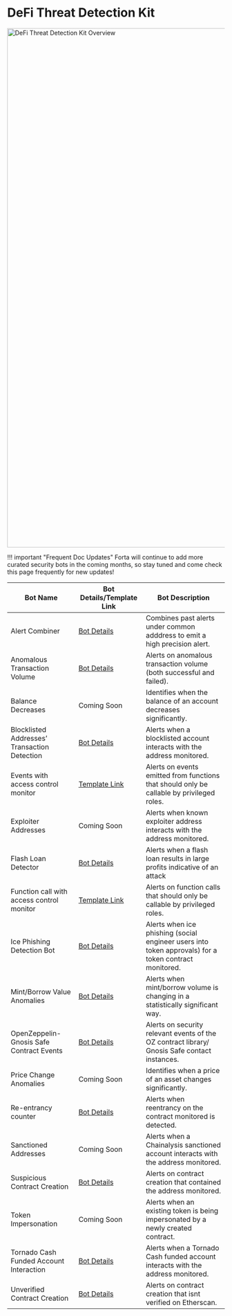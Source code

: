 # DeFi Threat Detection Kit


<p align="left">
    <img width=1200 alt="DeFi Threat Detection Kit Overview" src="../defi-threat-detection-kit.png">
</p>

!!! important "Frequent Doc Updates"
    Forta will continue to add more curated security bots in the coming months, so stay tuned and come check this page frequently for new updates!

| Bot Name | Bot Details/Template Link | Bot Description  |
|----------|------------------|------------------|
| Alert Combiner | [Bot Details](starter-kit-bot-details.md#alert-combiner) | Combines past alerts under common adddress to emit a high precision alert. |
| Anomalous Transaction Volume | [Bot Details](starter-kit-bot-details.md#anomalous-transaction-volume) | Alerts on anomalous transaction volume (both successful and failed).|
| Balance Decreases | Coming Soon | Identifies when the balance of an account decreases significantly. |
| Blocklisted Addresses’ Transaction Detection | [Bot Details](starter-kit-bot-details.md#blocklisted-addresses-transaction-detection) | Alerts when a blocklisted account interacts with the address monitored. |
| Events with access control monitor | [Template Link](https://github.com/arbitraryexecution/forta-bot-templates/tree/main/src/monitor-events) | Alerts on events emitted from functions that should only be callable by privileged roles.|
| Exploiter Addresses | Coming Soon | Alerts when known exploiter address interacts with the address monitored. |
| Flash Loan Detector | [Bot Details](starter-kit-bot-details.md#evidence-of-phishing-bot) | Alerts when a flash loan results in large profits indicative of an attack |
| Function call with access control monitor | [Template Link](https://github.com/arbitraryexecution/forta-bot-templates/tree/main/src/monitor-function-calls) | Alerts on function calls that should only be callable by privileged roles.|
| Ice Phishing Detection Bot | [Bot Details](starter-kit-bot-details.md#evidence-of-phishing-bot) | Alerts when ice phishing (social engineer users into token approvals) for a token contract monitored. |
| Mint/Borrow Value Anomalies | [Bot Details](starter-kit-bot-details.md#mint-borrow-anomalies) | Alerts when mint/borrow volume is changing in a statistically significant way. |
| OpenZeppelin-Gnosis Safe Contract Events | [Bot Details](starter-kit-bot-details.md#openzeppelin-gnosis-safe-contract-events) | Alerts on security relevant events of the OZ contract library/ Gnosis Safe contact instances. |
| Price Change Anomalies | Coming Soon | Identifies when a price of an asset changes significantly. |
| Re-entrancy counter | [Bot Details](starter-kit-bot-details.md#reentrancy-counter) | Alerts when reentrancy on the contract monitored is detected. |
| Sanctioned Addresses | Coming Soon | Alerts when a Chainalysis sanctioned account interacts with the address monitored. |
| Suspicious Contract Creation | [Bot Details](starter-kit-bot-details.md#suspicious-contract-creation) | Alerts on contract creation that contained the address monitored. |
| Token Impersonation | Coming Soon | Alerts when an existing token is being impersonated by a newly created contract. |
| Tornado Cash Funded Account Interaction | [Bot Details](starter-kit-bot-details.md#tornado-cash-funded-account-interaction) | Alerts when a Tornado Cash funded account interacts with the address monitored. |
| Unverified Contract Creation | [Bot Details](starter-kit-bot-details.md#unverified-contract-creation) | Alerts on contract creation that isnt verified on Etherscan. |


